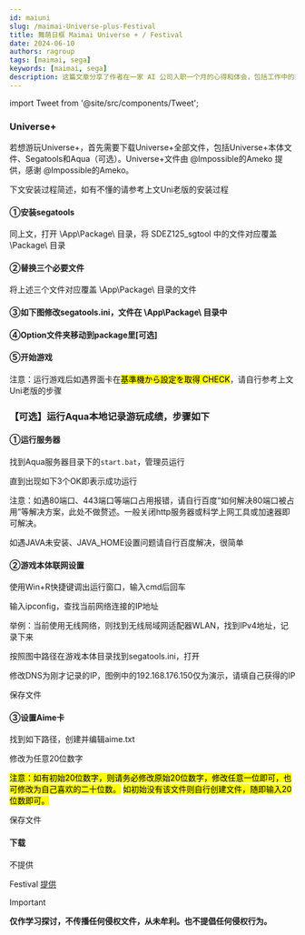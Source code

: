 ```yaml
---
id: maiuni
slug: /maimai-Universe-plus-Festival
title: 舞萌日框 Maimai Universe + / Festival
date: 2024-06-10
authors: ragroup
tags: [maimai, sega]
keywords: [maimai, sega]
description: 这篇文章分享了作者在一家 AI 公司入职一个月的心得和体会，包括工作中的挑战与成长。
---
```


import Tweet from '@site/src/components/Tweet';

### Universe+

若想游玩Universe+，首先需要下载Universe+全部文件，包括Universe+本体文件、Segatools和Aqua（可选）。Universe+文件由 @Impossible的Ameko 提供，感谢 @Impossible的Ameko。

下文安装过程简述，如有不懂的请参考上文Uni老版的安装过程

#### ①安装segatools

同上文，打开 \App\Package\ 目录，将 SDEZ125_sgtool 中的文件对应覆盖 \Package\ 目录

#### ②替换三个必要文件


将上述三个文件对应覆盖 \App\Package\ 目录的文件

#### ③如下图修改segatools.ini，文件在 \App\Package\ 目录中




#### ④Option文件夹移动到package里[可选]

#### ⑤开始游戏

注意：运行游戏后如遇界面卡在<mark>基準機から設定を取得    CHECK</mark>，请自行参考上文Uni老版的步骤

### 【可选】运行Aqua本地记录游玩成绩，步骤如下

#### ①运行服务器

找到Aqua服务器目录下的`start.bat`，管理员运行



直到出现如下3个OK即表示成功运行

注意：如遇80端口、443端口等端口占用报错，请自行百度“如何解决80端口被占用”等解决方案，此处不做赘述。一般关闭http服务器或科学上网工具或加速器即可解决。

如遇JAVA未安装、JAVA_HOME设置问题请自行百度解决，很简单

#### ②游戏本体联网设置

使用Win+R快捷键调出运行窗口，输入cmd后回车


输入ipconfig，查找当前网络连接的IP地址


举例：当前使用无线网络，则找到无线局域网适配器WLAN，找到IPv4地址，记录下来



按照图中路径在游戏本体目录找到segatools.ini，打开



修改DNS为刚才记录的IP，图例中的192.168.176.150仅为演示，请填自己获得的IP



保存文件

#### ③设置Aime卡

找到如下路径，创建并编辑aime.txt




修改为任意20位数字


<mark>注意：如有初始20位数字，则请务必修改原始20位数字，修改任意一位即可，也可修改为自己喜欢的二十位数。</mark> <mark>如初始没有该文件则自行创建文件，随即输入20位数即可。</mark>

保存文件


#### 下载

不提供

Festival
[提供](https://alist.ragroup.us.kg/terabox4/share/maimai/maimai%20dx%20fiesta)

>[!important]
>__仅作学习探讨，不传播任何侵权文件，从未牟利。也不提倡任何侵权行为。__
